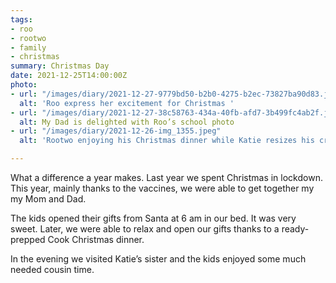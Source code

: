 ```yaml
---
tags:
- roo
- rootwo
- family
- christmas
summary: Christmas Day
date: 2021-12-25T14:00:00Z
photo:
- url: "/images/diary/2021-12-27-9779bd50-b2b0-4275-b2ec-73827ba90d83.jpeg"
  alt: 'Roo express her excitement for Christmas '
- url: "/images/diary/2021-12-27-38c58763-434a-40fb-afd7-3b499fc4ab2f.jpeg"
  alt: My Dad is delighted with Roo’s school photo
- url: "/images/diary/2021-12-26-img_1355.jpeg"
  alt: 'Rootwo enjoying his Christmas dinner while Katie resizes his cracker hat. '

---
```

What a difference a year makes. Last year we spent Christmas in lockdown. This year, mainly thanks to the vaccines, we were able to get together my my Mom and Dad. 

The kids opened their gifts from Santa at 6 am in our bed. It was very sweet. Later, we were able to relax and open our gifts thanks to a ready-prepped Cook Christmas dinner. 

In the evening we visited Katie’s sister and the kids enjoyed some much needed cousin time. 